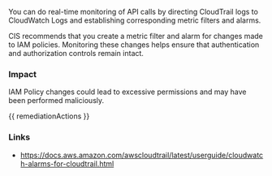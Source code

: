 
  You can do real-time monitoring of API calls by directing CloudTrail logs to CloudWatch Logs and establishing corresponding metric filters and alarms.   
                                                                              
CIS recommends that you create a metric filter and alarm for changes made to IAM policies. Monitoring these changes helps ensure that authentication and authorization controls remain intact.

### Impact
IAM Policy changes could lead to excessive permissions and may have been performed maliciously.

<!-- DO NOT CHANGE -->
{{ remediationActions }}

### Links
- https://docs.aws.amazon.com/awscloudtrail/latest/userguide/cloudwatch-alarms-for-cloudtrail.html


